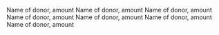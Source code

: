 Name of donor, amount
Name of donor, amount
Name of donor, amount
Name of donor, amount
Name of donor, amount
Name of donor, amount
Name of donor, amount
